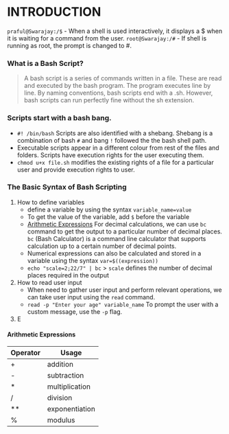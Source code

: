 # INTRODUCTION

`praful@Swarajay:/$` - When a shell is used interactively, it displays a $ when it is waiting for a command from the user.
`root@Swarajay:/#` - If shell is running as root, the prompt is changed to #.

### What is a Bash Script?
>A bash script is a series of commands written in a file. These are read and executed by the bash program. The program executes line by line. By naming conventions, bash scripts end with a .sh. However, bash scripts can run perfectly fine without the sh extension.

### Scripts start with a bash bang.
- `#! /bin/bash` Scripts are also identified with a shebang. Shebang is a combination of bash `#` and bang `!` followed the the bash shell path.
- Executable scripts appear in a different colour from rest of the files and folders. Scripts have execution rights for the user executing them.
- `chmod u+x file.sh` modifies the existing rights of a file for a particular user and provide execution rights to user.

### The Basic Syntax of Bash Scripting
1. How to define variables
   - define a variable by using the syntax `variable_name=value`
   - To get the value of the variable, add `$` before the variable
   - [Arithmetic Expressions](#arithmetic-expressions) For decimal calculations, we can use `bc` command to get the output to a particular number of decimal places. `bc` (Bash Calculator) is a command line calculator that supports calculation up to a certain number of decimal points.
   - Numerical expressions can also be calculated and stored in a variable using the syntax `var=$((expression))`
   - `echo "scale=2;22/7" | bc` > `scale` defines the number of decimal places required in the output
2. How to read user input
   - When need to gather user input and perform relevant operations, we can take user input using the `read` command.
   - `read -p "Enter your age" variable_name` To prompt the user with a custom message, use the `-p` flag.
4. E

#### Arithmetic Expressions
| Operator  | Usage  |
|---|---|
| +  | addition  |
| -  | subtraction  |
| *  | multiplication  |
| /  | division  |
| **  | exponentiation  |
| %  | modulus  |
